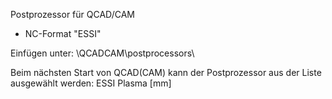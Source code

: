 
Postprozessor für QCAD/CAM

- NC-Format "ESSI"


Einfügen unter: \QCADCAM\postprocessors\

Beim nächsten Start von QCAD(CAM) kann der Postprozessor aus der Liste ausgewählt werden:
 ESSI Plasma [mm]
